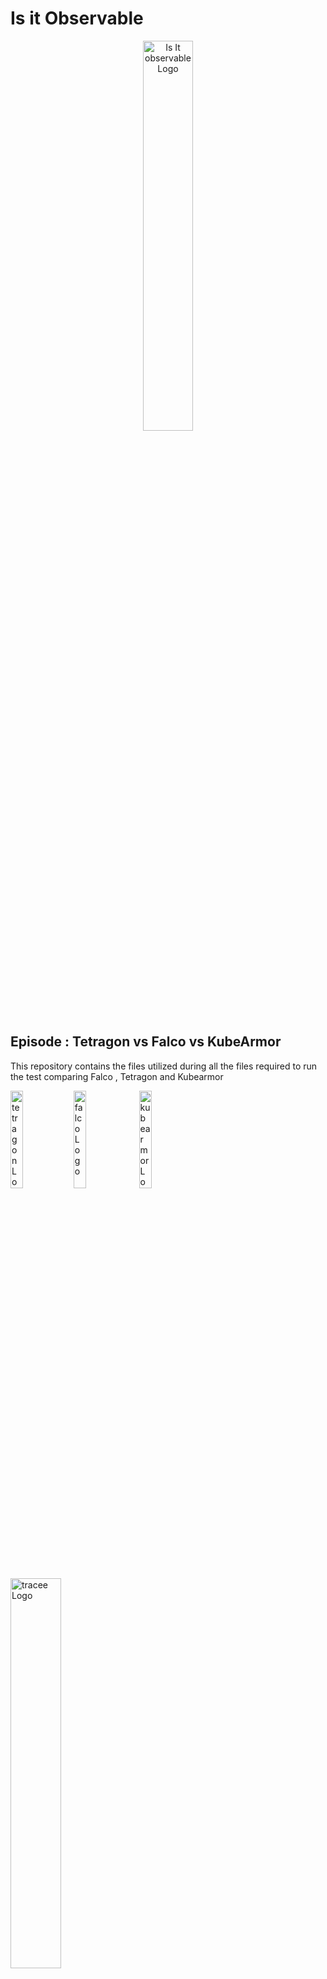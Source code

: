 # Is it Observable
<p align="center"><img src="/image/logo.png" width="40%" alt="Is It observable Logo" /></p>

## Episode : Tetragon vs Falco vs KubeArmor
This repository contains the files utilized during all the files required to run the test comparing Falco , Tetragon and Kubearmor
<p align="left "><img src="/image/tetragon.png" width="20%" alt="tetragon Logo" /><img src="/image/falco_logo.png" width="20%" alt="falco Logo" />
<img src="/image/kubearmor.png" width="20%" alt="kubearmor Logo" /><img src="/image/tracee.png" width="40%" alt="tracee Logo" /></p>

this repository will use solutions to measure the usage of those agents, we will rely on: 
* the OpenTelemetry Demo
* ungard application
* Goat application to generate security vioalation
* Hipster-shop

* All the observability data generated by the environment would be sent to Dynatrace.

## Prerequisite
The following tools need to be install on your machine :
- jq
- kubectl
- git
- gcloud ( if you are using GKE)
- Helm


### 1.Create a Google Cloud Platform Project
```shell
PROJECT_ID="<your-project-id>"
gcloud services enable container.googleapis.com --project ${PROJECT_ID}
gcloud services enable monitoring.googleapis.com \
cloudtrace.googleapis.com \
clouddebugger.googleapis.com \
cloudprofiler.googleapis.com \
--project ${PROJECT_ID}
```
### 2.Create a GKE cluster
```shell
ZONE=europe-west3-a
NAME=isitobservable-securitybenchmark
gcloud container clusters create ${NAME} --zone=${ZONE} --machine-type=e2-standard-4 --num-nodes=2
```


### 3. Clone Github repo

```shell
git clone  https://github.com/isitobservable/runtimesecuritybenchmark
cd runtimesecuritybenchmark
```



## Getting started


### Dynatrace Tenant
#### 1. Dynatrace Tenant - start a trial
If you don't have any Dynatrace tenant , then I suggest to create a trial using the following link : [Dynatrace Trial](https://dt-url.net/observable-trial)
Once you have your Tenant save the Dynatrace tenant url in the variable `DT_TENANT_URL` (for example : https://dedededfrf.live.dynatrace.com)
```
DT_TENANT_URL=<YOUR TENANT Host>
```

##### 2. Create the Dynatrace API Tokens
The dynatrace operator will require to have several tokens:
* Token to deploy and configure the various components
* Token to ingest metrics and Traces


###### Operator Token
One for the operator having the following scope:
* Create ActiveGate tokens
* Read entities
* Read Settings
* Write Settings
* Access problem and event feed, metrics and topology
* Read configuration
* Write configuration
* Paas integration - installer downloader
<p align="center"><img src="/image/operator_token.png" width="40%" alt="operator token" /></p>

Save the value of the token . We will use it later to store in a k8S secret
```shell
API_TOKEN=<YOUR TOKEN VALUE>
```
###### Ingest data token
Create a Dynatrace token with the following scope:
* Ingest metrics (metrics.ingest)
* Ingest logs (logs.ingest)
* Ingest events (events.ingest)
* Ingest OpenTelemetry
* Read metrics
<p align="center"><img src="/image/data_ingest_token.png" width="40%" alt="data token" /></p>
Save the value of the token . We will use it later to store in a k8S secret

```shell
DATA_INGEST_TOKEN=<YOUR TOKEN VALUE>
```

### 1. Deploy the  environment without security solutions
The application will deploy the entire environment:
```shell
TYPE=nothing
chmod 777 deployment.sh
./deployment.sh  --clustername "${NAME}" --dturl "${DT_TENANT_URL}" --dtingesttoken "${DATA_INGEST_TOKEN}" --dtoperatortoken "${API_TOKEN}" --type "${TYPE}"
```

Wait 30min before launching the load test agains the applications:
```shell
kubectl apply -f opentelemetry/loadtest_job.yaml -n otel-demo
```


### 2. Deploy the  environment with Falco

The application will deploy the entire environment:
```shell
kubectl delete -f opentelemetry/loadtest_job.yaml -n otel-demo
OLD=$TYPE
TYPE=falco
chmod 777 update.sh
./update.sh  --type "${TYPE}" --previous "${OLD}"
```

Wait 30min before launching the load test agains the applications:
```shell
kubectl apply -f opentelemetry/loadtest_job.yaml -n otel-demo
```

### 3. Deploy the  environment with Tetragon

The application will deploy the entire environment:
```shell
kubectl delete -f opentelemetry/loadtest_job.yaml -n otel-demo
OLD=$TYPE
TYPE=tetragon
chmod 777 update.sh
./update.sh  --type "${TYPE}" --previous "${OLD}"
```

Wait 30min before launching the load test agains the applications:
```shell
kubectl apply -f opentelemetry/loadtest_job.yaml -n otel-demo
```

Let's measure without tracing policies
```shell
kubectl delete -f opentelemetry/loadtest_job.yaml -n otel-demo
kubectl delete -k tetragon
kubectl apply -f opentelemetry/loadtest_job.yaml -n otel-demo
```

### 4. Deploy the  environment with Kubearmor

The application will deploy the entire environment:
```shell
kubectl delete -f opentelemetry/loadtest_job.yaml -n otel-demo
OLD=$TYPE
TYPE=kubearmor
chmod 777 update.sh
./update.sh  --type "${TYPE}" --previous "${OLD}"
```

Modifiy the relay server to send events and alerts in the logs of kubearmor
```shell
kubectl edit deployment kubearmor-relay -n kubearmor
```
`ENABLE_STDOUT_LOGS`, `ENABLE_STDOUT_ALERTS` and `ENABLE_STDOUT_MSGS` needs to be equal to true

Wait 30min before launching the load test agains the applications:
```shell
kubectl apply -f opentelemetry/loadtest_job.yaml -n otel-demo
```

Let's measure without tracing policies 
```shell
kubectl delete -f opentelemetry/loadtest_job.yaml -n otel-demo
kubectl delete -k tetragon
kubectl apply -f opentelemetry/loadtest_job.yaml -n otel-demo
```


Let's measure with events produced in several namesapces
```shell

kubectl delete -f opentelemetry/loadtest_job.yaml -n otel-demo
kubectl annotate ns otel-demo kubearmor-visibility=network,file,network,capabilities --overwrite
kubectl annotate ns goat-app kubearmor-visibility=network,file,network,capabilities --overwrite
kubectl annotate ns unguard kubearmor-visibility=network,file,network,capabilities --overwrite
kubectl annotate ns default kubearmor-visibility=network,file,network,capabilities --overwrite
kubectl apply -f opentelemetry/loadtest_job.yaml -n otel-demo
```

Let's measure with events produced and  Kubermor policies in several namesapces
```shell

kubectl delete -f opentelemetry/loadtest_job.yaml -n otel-demo
kubectl apply -k kubearmor/policies
kubectl apply -f opentelemetry/loadtest_job.yaml -n otel-demo
```
### 5. Deploy the  environment with Tracee

The application will deploy the entire environment:
```shell
kubectl delete -f opentelemetry/loadtest_job.yaml -n otel-demo
OLD=$TYPE
TYPE=tracee
chmod 777 update.sh
./update.sh  --type "${TYPE}" --previous "${OLD}"
```

Wait 30min before launching the load test agains the applications:
```shell
kubectl apply -f opentelemetry/loadtest_job.yaml -n otel-demo
```
## Issue in your k8S environment

if you are having issue with lots of workload in pending state.
It is related to the unguard cronjob that create to many jobs after a while.
TO resolve this you will need to run the following command:
```shell
kubectl delete -f unguard/cronjob.yaml -n unguard
```
once all the pods has been removed you can re-create the cronjob:
```shell
kubectl apply -f unguard/cronjob.yaml -n unguard
```


